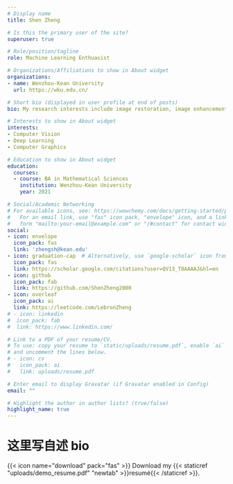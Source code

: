 ```yaml
---
# Display name
title: Shen Zheng

# Is this the primary user of the site?
superuser: true

# Role/position/tagline
role: Machine Learning Enthuasist

# Organizations/Affiliations to show in About widget
organizations:
- name: Wenzhou-Kean University
  url: https://wku.edu.cn/

# Short bio (displayed in user profile at end of posts)
bio: My research interests include image restoration, image enhancement, object detection, semanctic segmentation, and scene reconstruction. 

# Interests to show in About widget
interests:
- Computer Vision
- Deep Learning 
- Computer Graphics

# Education to show in About widget
education:
  courses:
  - course: BA in Mathematical Sciences
    institution: Wenzhou-Kean University
    year: 2021

# Social/Academic Networking
# For available icons, see: https://wowchemy.com/docs/getting-started/page-builder/#icons
#   For an email link, use "fas" icon pack, "envelope" icon, and a link in the
#   form "mailto:your-email@example.com" or "/#contact" for contact widget.
social:
- icon: envelope
  icon_pack: fas
  link: 'zhengsh@kean.edu'
- icon: graduation-cap  # Alternatively, use `google-scholar` icon from `ai` icon pack
  icon_pack: fas
  link: https://scholar.google.com/citations?user=QV13_T8AAAAJ&hl=en
- icon: github
  icon_pack: fab
  link: https://github.com/ShenZheng2000
- icon: overleaf
  icon_pack: ai
  link: https://leetcode.com/LebronZheng
# - icon: linkedin
#  icon_pack: fab
#  link: https://www.linkedin.com/ 

# Link to a PDF of your resume/CV.
# To use: copy your resume to `static/uploads/resume.pdf`, enable `ai` icons in `params.toml`, 
# and uncomment the lines below.
# - icon: cv
#   icon_pack: ai
#   link: uploads/resume.pdf

# Enter email to display Gravatar (if Gravatar enabled in Config)
email: ""

# Highlight the author in author lists? (true/false)
highlight_name: true
---
```


# 这里写自述 bio
<!-- Nelson Bighetti is a professor of artificial intelligence at the Stanford AI Lab. His research interests include distributed robotics, mobile computing and programmable matter. He leads the Robotic Neurobiology group, which develops self-reconfiguring robots, systems of self-organizing robots, and mobile sensor networks.

Lorem ipsum dolor sit amet, consectetur adipiscing elit. Sed neque elit, tristique placerat feugiat ac, facilisis vitae arcu. Proin eget egestas augue. Praesent ut sem nec arcu pellentesque aliquet. Duis dapibus diam vel metus tempus vulputate. -->

{{< icon name="download" pack="fas" >}} Download my {{< staticref "uploads/demo_resume.pdf" "newtab" >}}resumé{{< /staticref >}}.
